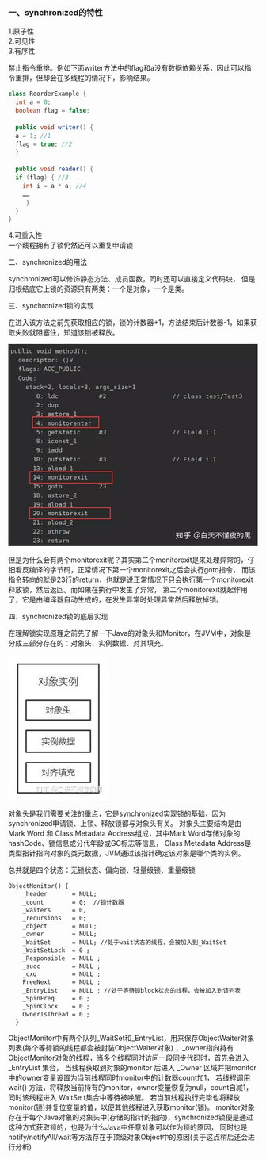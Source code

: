 ### 一、synchronized的特性

1.原子性   
2.可见性   
3.有序性   

禁止指令重排。例如下面writer方法中的flag和a没有数据依赖关系，因此可以指令重排，但却会在多线程的情况下，影响结果。

~~~java
class ReorderExample {
  int a = 0;
  boolean flag = false;

  public void writer() {
  a = 1; //1
  flag = true; //2
  }

  public void reader() {
  if (flag) { //3
    int i = a * a; //4
    ……
     }
  }
}
~~~

4.可重入性    
一个线程拥有了锁仍然还可以重复申请锁

二、synchronized的用法

synchronized可以修饰静态方法、成员函数，同时还可以直接定义代码块，
但是归根结底它上锁的资源只有两类：一个是对象，一个是类。

三、synchronized锁的实现

在进入该方法之前先获取相应的锁，锁的计数器+1，方法结束后计数器-1，如果获取失败就阻塞住，知道该锁被释放。

![](../../picture/1_52dA-ggHDlF-oMyDJBgKtA.jpeg)

但是为什么会有两个monitorexit呢？其实第二个monitorexit是来处理异常的，仔细看反编译的字节码，正常情况下第一个monitorexit之后会执行goto指令，
而该指令转向的就是23行的return，也就是说正常情况下只会执行第一个monitorexit释放锁，然后返回。而如果在执行中发生了异常，
第二个monitorexit就起作用了，它是由编译器自动生成的，在发生异常时处理异常然后释放掉锁。

四、synchronized锁的底层实现

在理解锁实现原理之前先了解一下Java的对象头和Monitor，在JVM中，对象是分成三部分存在的：对象头、实例数据、对其填充。

![](../../picture/1_yuqVQpDYDmZ5pMdUfB678A.jpeg)

对象头是我们需要关注的重点，它是synchronized实现锁的基础，因为synchronized申请锁、上锁、释放锁都与对象头有关。
对象头主要结构是由Mark Word 和 Class Metadata Address组成，其中Mark Word存储对象的hashCode、锁信息或分代年龄或GC标志等信息，
Class Metadata Address是类型指针指向对象的类元数据，JVM通过该指针确定该对象是哪个类的实例。

总共就是四个状态：无锁状态、偏向锁、轻量级锁、重量级锁

~~~
ObjectMonitor() {
    _header       = NULL;
    _count        = 0;  //锁计数器
    _waiters      = 0,
    _recursions   = 0;
    _object       = NULL;
    _owner        = NULL;
    _WaitSet      = NULL; //处于wait状态的线程，会被加入到_WaitSet
    _WaitSetLock  = 0 ;
    _Responsible  = NULL ;
    _succ         = NULL ;
    _cxq          = NULL ;
    FreeNext      = NULL ;
    _EntryList    = NULL ; //处于等待锁block状态的线程，会被加入到该列表
    _SpinFreq     = 0 ;
    _SpinClock    = 0 ;
    OwnerIsThread = 0 ;
  }
~~~

ObjectMonitor中有两个队列_WaitSet和_EntryList，用来保存ObjectWaiter对象列表(每个等待锁的线程都会被封装ObjectWaiter对象)
，_owner指向持有ObjectMonitor对象的线程，当多个线程同时访问一段同步代码时，首先会进入_EntryList 集合，
当线程获取到对象的monitor 后进入 _Owner 区域并把monitor中的owner变量设置为当前线程同时monitor中的计数器count加1，
若线程调用 wait() 方法，将释放当前持有的monitor，owner变量恢复为null，count自减1，同时该线程进入 WaitSe t集合中等待被唤醒。
若当前线程执行完毕也将释放monitor(锁)并复位变量的值，以便其他线程进入获取monitor(锁)。
monitor对象存在于每个Java对象的对象头中(存储的指针的指向)，synchronized锁便是通过这种方式获取锁的，也是为什么Java中任意对象可以作为锁的原因，
同时也是notify/notifyAll/wait等方法存在于顶级对象Object中的原因(关于这点稍后还会进行分析)
